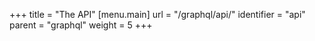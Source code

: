 +++
title = "The API"
[menu.main]
  url = "/graphql/api/"
  identifier = "api"
  parent = "graphql"
  weight = 5
+++